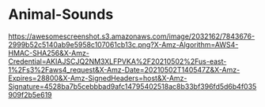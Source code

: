 # Animal-Sounds
https://awesomescreenshot.s3.amazonaws.com/image/2032162/7843676-2999b52c5140ab9e5958c107061cb13c.png?X-Amz-Algorithm=AWS4-HMAC-SHA256&X-Amz-Credential=AKIAJSCJQ2NM3XLFPVKA%2F20210502%2Fus-east-1%2Fs3%2Faws4_request&X-Amz-Date=20210502T140547Z&X-Amz-Expires=28800&X-Amz-SignedHeaders=host&X-Amz-Signature=4528ba7b5cebbbad9afc14795402518ac8b33bf396fd5d6b4f035909f2b5e619
